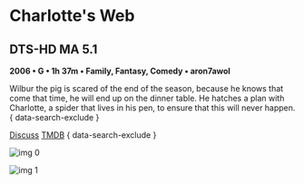 # Charlotte's Web

## DTS-HD MA 5.1

**2006 • G • 1h 37m • Family, Fantasy, Comedy • aron7awol**

Wilbur the pig is scared of the end of the season, because he knows that come that time, he will end up on the dinner table. He hatches a plan with Charlotte, a spider that lives in his pen, to ensure that this will never happen.
{ data-search-exclude }

[Discuss](https://www.avsforum.com/threads/bass-eq-for-filtered-movies.2995212/post-56999784)  [TMDB](9986)
{ data-search-exclude }

![img 0](https://i.imgur.com/TrkOAKn.jpg)

![img 1](https://i.imgur.com/JaFfuTP.jpg)

